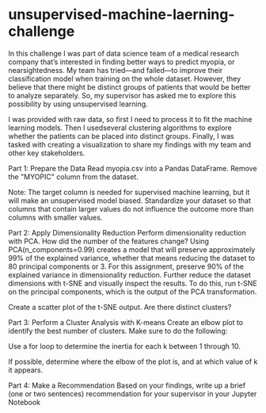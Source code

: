 # unsupervised-machine-laerning-challenge

In this challenge I was part of data science team of a medical research company that’s interested in finding better ways to predict myopia, or nearsightedness. My team has tried—and failed—to improve their classification model when training on the whole dataset. However, they believe that there might be distinct groups of patients that would be better to analyze separately. So, my supervisor has asked me to explore this possibility by using unsupervised learning.

I was provided with raw data, so first I need to process it to fit the machine learning models. Then I usedseveral clustering algorithms to explore whether the patients can be placed into distinct groups. Finally, I was tasked with creating a visualization to share my findings with my team and other key stakeholders.

Part 1: Prepare the Data
Read myopia.csv into a Pandas DataFrame.
Remove the "MYOPIC" column from the dataset.

Note: The target column is needed for supervised machine learning, but it will make an unsupervised model biased. 
Standardize your dataset so that columns that contain larger values do not influence the outcome more than columns with smaller values.

Part 2: Apply Dimensionality Reduction
Perform dimensionality reduction with PCA. How did the number of the features change?
Using PCA(n_components=0.99) creates a model that will preserve approximately 99% of the explained variance, whether that means reducing the dataset to 80 principal components or 3. For this assignment, preserve 90% of the explained variance in dimensionality reduction.
Further reduce the dataset dimensions with t-SNE and visually inspect the results. To do this, run t-SNE on the principal components, which is the output of the PCA transformation.

Create a scatter plot of the t-SNE output. Are there distinct clusters?

Part 3: Perform a Cluster Analysis with K-means
Create an elbow plot to identify the best number of clusters. Make sure to do the following:

Use a for loop to determine the inertia for each k between 1 through 10.

If possible, determine where the elbow of the plot is, and at which value of k it appears.

Part 4: Make a Recommendation
Based on your findings, write up a brief (one or two sentences) recommendation for your supervisor in your Jupyter Notebook
